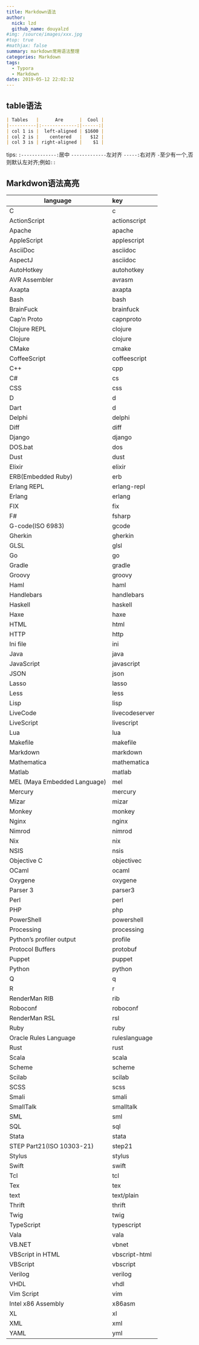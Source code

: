 ```yaml
---
title: Markdown语法
author:
  nick: lzd
  github_name: douyalzd
#img: /source/images/xxx.jpg
#top: true
#mathjax: false
summary: markdown常用语法整理
categories: Markdown
tags:
  - Typora
  - Markdown
date: 2019-05-12 22:02:32
---
```


## table语法
```markdown
| Tables   |      Are      |  Cool |
|----------|:-------------:|------:|
| col 1 is |  left-aligned | $1600 |
| col 2 is |    centered   |   $12 |
| col 3 is | right-aligned |    $1 |
```

tips:
`:-------------:`居中
`-------------`左对齐
`-----:`右对齐
`-`至少有一个,否则默认左对齐;例如`::`

## Markdwon语法高亮
| language |key  |
|----------|:-----|
|C|c|
|ActionScript|actionscript|
|Apache      |apache|
|AppleScript |applescript|
|AsciiDoc    |asciidoc|
|AspectJ     |asciidoc|
|AutoHotkey  |autohotkey|
|AVR Assembler|avrasm|
|Axapta      |axapta|
|Bash        |bash|
|BrainFuck   |brainfuck|
|Cap’n Proto |capnproto|
|Clojure REPL|clojure|
|Clojure     |clojure|
|CMake       |cmake|
|CoffeeScript|coffeescript|
|C++         |cpp|
|C#          |cs|
|CSS         |css|
|D           |d|
|Dart        |d|
|Delphi      |delphi|
|Diff        |diff|
|Django|django|
|DOS.bat|dos|
|Dust|dust|
|Elixir|elixir|
|ERB(Embedded Ruby)|erb|
|Erlang REPL|erlang-repl|
|Erlang|erlang|
|FIX|fix|
|F#|fsharp|
|G-code(ISO 6983)|gcode|
|Gherkin|gherkin|
|GLSL|glsl|
|Go|go|
|Gradle|gradle|
|Groovy|groovy|
|Haml|haml|
|Handlebars|handlebars|
|Haskell|haskell|
|Haxe|haxe|
|HTML|html|
|HTTP|http|
|Ini file|ini|
|Java|java|
|JavaScript|javascript|
|JSON|json|
|Lasso|lasso|
|Less|less|
|Lisp|lisp|
|LiveCode|livecodeserver|
|LiveScript|livescript|
|Lua|lua|
|Makefile|makefile|
|Markdown|markdown|
|Mathematica|mathematica|
|Matlab|matlab|
|MEL (Maya Embedded Language)|mel|
|Mercury|mercury|
|Mizar|mizar|
|Monkey|monkey|
|Nginx|nginx|
|Nimrod|nimrod|
|Nix|nix|
|NSIS|nsis|
|Objective C|objectivec|
|OCaml|ocaml|
|Oxygene|oxygene|
|Parser 3|parser3|
|Perl|perl|
|PHP|php|
|PowerShell|powershell|
|Processing|processing|
|Python’s profiler output|profile|
|Protocol Buffers|protobuf|
|Puppet|puppet|
|Python|python|
|Q|q|
|R|r|
|RenderMan RIB|rib|
|Roboconf|roboconf|
|RenderMan RSL|rsl|
|Ruby|ruby|
|Oracle Rules Language|ruleslanguage|
|Rust|rust|
|Scala|scala|
|Scheme|scheme|
|Scilab|scilab|
|SCSS|scss|
|Smali|smali|
|SmallTalk|smalltalk|
|SML|sml|
|SQL|sql|
|Stata|stata|
|STEP Part21(ISO 10303-21)|step21|
|Stylus|stylus|
|Swift|swift|
|Tcl|tcl|
|Tex|tex|
|text|text/plain|
|Thrift|thrift|
|Twig|twig|
|TypeScript|typescript|
|Vala|vala|
|VB.NET|vbnet|
|VBScript in HTML|vbscript-html|
|VBScript|vbscript|
|Verilog|verilog|
|VHDL|vhdl|
|Vim Script|vim|
|Intel x86 Assembly|x86asm|
|XL|xl|
|XML|xml|
|YAML|yml|






